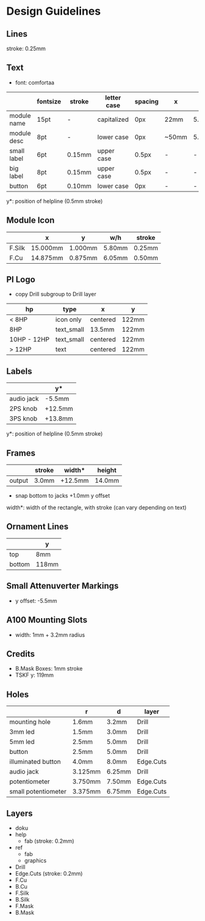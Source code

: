 # Design Guidelines

## Lines

stroke: 0.25mm

## Text

* font: comfortaa

|             | fontsize | stroke | letter case | spacing |     x |    y* |
| ----------- | -------- | ------ | ----------- | ------- | ----- | ----- |
| module name |     15pt |      - | capitalized |     0px |  22mm | 5.7mm |
| module desc |      8pt |      - |  lower case |     0px | ~50mm | 5.7mm |
| small label |      6pt | 0.15mm |  upper case |   0.5px |     - |     - |
| big label   |      8pt | 0.15mm |  upper case |   0.5px |     - |     - |
| button      |      6pt | 0.10mm |  lower case |     0px |     - |     - |

y*: position of helpline (0.5mm stroke)

## Module Icon

|          |        x |       y |    w/h | stroke |
| -------- | -------- | ------- | ------ | ------ |
| F.Silk   | 15.000mm | 1.000mm | 5.80mm | 0.25mm |
| F&#46;Cu | 14.875mm | 0.875mm | 6.05mm | 0.50mm |

## PI Logo

* copy Drill subgroup to Drill layer

| hp          | type       |        x |     y |
| ----------- | ---------- | -------- | ----- |
| < 8HP       | icon only  | centered | 122mm |
| 8HP         | text_small |   13.5mm | 122mm |
| 10HP - 12HP | text_small | centered | 122mm |
| > 12HP      | text       | centered | 122mm |

## Labels

|             |       y* |
| ----------- | -------- |
| audio jack  |   -5.5mm |
| 2PS knob    |  +12.5mm |
| 3PS knob    |  +13.8mm |

y*: position of helpline (0.5mm stroke)

## Frames

|        | stroke |  width* | height |
| ------ | ------ | ------- | ------ |
| output |  3.0mm | +12.5mm | 14.0mm |

* snap bottom to jacks +1.0mm y offset

width*: width of the rectangle, with stroke (can vary depending on text)

## Ornament Lines

|        |     y |
| ------ | ----- |
| top    |   8mm |
| bottom | 118mm |

## Small Attenuverter Markings

* y offset: -5.5mm

## A100 Mounting Slots

* width: 1mm + 3.2mm radius

## Credits

* B.Mask Boxes: 1mm stroke
* TSKF y: 119mm

## Holes

|                     |       r |      d | layer     |
| ------------------- | ------- | ------ | --------- |
| mounting hole       |   1.6mm |  3.2mm | Drill     |
| 3mm led             |   1.5mm |  3.0mm | Drill     |
| 5mm led             |   2.5mm |  5.0mm | Drill     |
| button              |   2.5mm |  5.0mm | Drill     |
| illuminated button  |   4.0mm |  8.0mm | Edge.Cuts |
| audio jack          | 3.125mm | 6.25mm | Drill     |
| potentiometer       | 3.750mm | 7.50mm | Edge.Cuts |
| small potentiometer | 3.375mm | 6.75mm | Edge.Cuts |

## Layers

* doku
* help
  * fab (stroke: 0.2mm)
* ref
  * fab
  * graphics
* Drill
* Edge.Cuts (stroke: 0.2mm)
* F&#46;Cu
* B&#46;Cu
* F.Silk
* B.Silk
* F.Mask
* B.Mask
